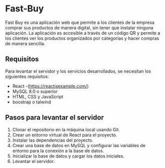 
# Fast-Buy

Fast Buy es una aplicación web que permite a los clientes de la empresa comprar sus productos de manera digital, sin tener que instalar ninguna aplicación. La aplicación es accesible a través de un código QR y permite a los clientes ver los productos organizados por categorías y hacer compras de manera sencilla.

## Requisitos

Para levantar el servidor y los servicios desarrollados, se necesitan los siguientes requisitos:

- React 
-(https://reactjsexample.com/)
- MySQL 8.0 o superior
- HTML, CSS y JavaScript
- boostrap o talwind

## Pasos para levantar el servidor

1. Clonar el repositorio en la máquina local usando Git.   
2. Crear un entorno virtual de React para el proyecto.
3. Instalar las dependencias del proyecto.
4. Crear una base de datos en MySQL y configurar las variables de entorno para la conexión a la base de datos.
5. Inicializar la base de datos y cargar los datos iniciales.
6. Levantar el servidor.

